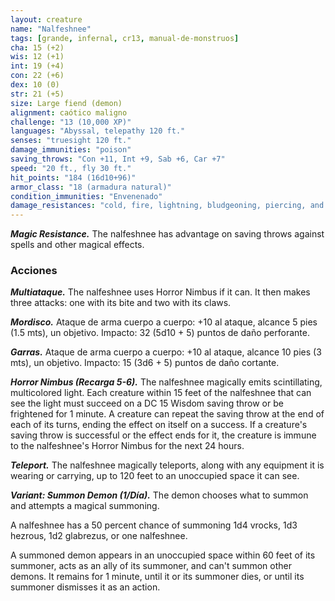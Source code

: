 ```yaml
---
layout: creature
name: "Nalfeshnee"
tags: [grande, infernal, cr13, manual-de-monstruos]
cha: 15 (+2)
wis: 12 (+1)
int: 19 (+4)
con: 22 (+6)
dex: 10 (0)
str: 21 (+5)
size: Large fiend (demon)
alignment: caótico maligno
challenge: "13 (10,000 XP)"
languages: "Abyssal, telepathy 120 ft."
senses: "truesight 120 ft."
damage_immunities: "poison"
saving_throws: "Con +11, Int +9, Sab +6, Car +7"
speed: "20 ft., fly 30 ft."
hit_points: "184 (16d10+96)"
armor_class: "18 (armadura natural)"
condition_immunities: "Envenenado"
damage_resistances: "cold, fire, lightning, bludgeoning, piercing, and slashing from nonmagical weapons"
---
```


***Magic Resistance.*** The nalfeshnee has advantage on saving throws against spells and other magical effects.

### Acciones

***Multiataque.*** The nalfeshnee uses Horror Nimbus if it can.  It then makes three attacks: one with its bite and two with its claws.

***Mordisco.*** Ataque de arma cuerpo a cuerpo: +10 al ataque, alcance 5 pies (1.5 mts), un objetivo. Impacto: 32 (5d10 + 5) puntos de daño perforante.

***Garras.*** Ataque de arma cuerpo a cuerpo: +10 al ataque, alcance 10 pies (3 mts), un objetivo. Impacto: 15 (3d6 + 5) puntos de daño cortante.

***Horror Nimbus (Recarga 5-6).*** The nalfeshnee magically emits scintillating, multicolored light. Each creature within 15 feet of the nalfeshnee that can see the light must succeed on a DC 15 Wisdom saving throw or be frightened for 1 minute. A creature can repeat the saving throw at the end of each of its turns, ending the effect on itself on a success. If a creature's saving throw is successful or the effect ends for it, the creature is immune to the nalfeshnee's Horror Nimbus for the next 24 hours.

***Teleport.*** The nalfeshnee magically teleports, along with any equipment it is wearing or carrying, up to 120 feet to an unoccupied space it can see.

***Variant: Summon Demon (1/Día).*** The demon chooses what to summon and attempts a magical summoning.

A nalfeshnee has a 50 percent chance of summoning 1d4 vrocks, 1d3 hezrous, 1d2 glabrezus, or one nalfeshnee.

A summoned demon appears in an unoccupied space within 60 feet of its summoner, acts as an ally of its summoner, and can't summon other demons. It remains for 1 minute, until it or its summoner dies, or until its summoner dismisses it as an action.